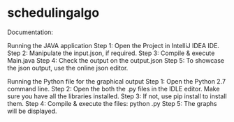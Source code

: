 # schedulingalgo

Documentation:

Running the JAVA application
Step 1: Open the Project in IntelliJ IDEA IDE.
Step 2: Manipulate the input.json, if required.
Step 3: Compile & execute Main.java
Step 4: Check the output on the output.json
Step 5: To showcase the json output, use the online json editor.

Running the Python file for the graphical output
Step 1: Open the Python 2.7 command line.
Step 2: Open the both the .py files in the IDLE editor. Make sure you have all the libraries installed.
Step 3: If not, use pip install <library-name> to install them.
Step 4: Compile & execute the files: python <filename>.py
Step 5: The graphs will be displayed.
 
